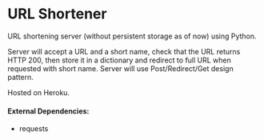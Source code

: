 # URL Shortener

URL shortening server (without persistent storage as of now) using Python.


Server will accept a URL and a short name, check that the URL returns HTTP 200,
then store it in a dictionary and redirect to full URL when requested with
short name. Server will use Post/Redirect/Get design pattern.


Hosted on Heroku.

#### External Dependencies:
* requests
